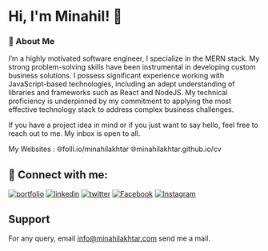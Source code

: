
# Hi, I'm Minahil! 👋

### 🚀 About Me

I’m a highly motivated software engineer, I specialize in the MERN stack. My strong problem-solving skills have been instrumental in developing custom business solutions. I possess significant experience working with JavaScript-based technologies, including an adept understanding of libraries and frameworks such as React and NodeJS. My technical proficiency is underpinned by my commitment to applying the most effective technology stack to address complex business challenges.

If you have a project idea in mind or if you just want to say hello, feel free to reach out to me. My inbox is open to all.

My Websites :
🌐folll.io/minahilakhtar
🌐minahilakhtar.github.io/cv

## 🔗 Connect with me:

[![portfolio](https://img.shields.io/badge/website-000000?style=for-the-badge&logo=About.me&logoColor=white)](https://minahilakhtar.com/)
[![linkedin](https://img.shields.io/badge/linkedin-0A66C2?style=for-the-badge&logo=linkedin&logoColor=white)](https://www.linkedin.com/in/minahil-akhtar/)
[![twitter](https://img.shields.io/badge/twitter-1DA1F2?style=for-the-badge&logo=twitter&logoColor=white)](https://twitter.com/MinahilAkhtar9)
[![Facebook](https://img.shields.io/badge/Facebook-1877F2?style=for-the-badge&logo=facebook&logoColor=white)](https://www.facebook.com/minahilakhtar2235/) 
[![Instagram](https://img.shields.io/badge/Instagram-E4405F?style=for-the-badge&logo=instagram&logoColor=white)](https://www.instagram.com/minahilakhtar2235/)


## Support

For any query, email info@minahilakhtar.com send me a mail.


<!--
**minahilakhtar/minahilakhtar** is a ✨ _special_ ✨ repository because its `README.md` (this file) appears on your GitHub profile.

Here are some ideas to get you started:

- 🔭 I’m currently working on Chingu
- 🌱 I’m currently learning ...
- 👯 I’m looking to collaborate on ...
- 🤔 I’m looking for help with ...
- 💬 Ask me about ...
- 📫 How to reach me: ...
- 😄 Pronouns: ...
- ⚡ Fun fact: ...
-->
